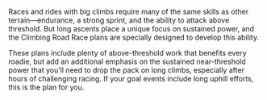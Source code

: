 Races and rides with big climbs require many of the same skills as other terrain—endurance, a strong sprint, and the ability to attack above threshold. But long ascents place a unique focus on sustained power, and the Climbing Road Race plans are specially designed to develop this ability.

These plans include plenty of above-threshold work that benefits every roadie, but add an additional emphasis on the sustained near-threshold power that you’ll need to drop the pack on long climbs, especially after hours of challenging racing. If your goal events include long uphill efforts, this is the plan for you.